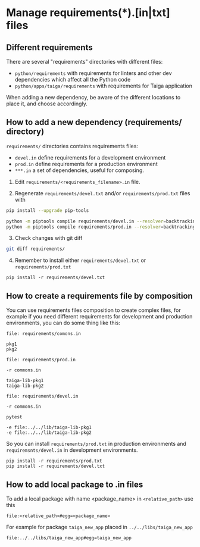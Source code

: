 # Manage requirements(*).[in|txt] files

## Different requirements

There are several "requirements" directories with different files:
- `python/requirements` with requirements for linters and other dev dependencies which affect all the Python code
- `python/apps/taiga/requirements` with requirements for Taiga application

When adding a new dependency, be aware of the different locations to place it, and choose accordingly.

## How to add a new dependency (requirements/ directory)

`requirements/` directories contains requirements files:

 - `devel.in` define requirements for a development environment
 - `prod.in` define requirements for a production environment
 - `***.in` a set of dependencies, useful for composing.

1. Edit `requirements/<requirements_filename>.in` file.

2. Regenerate `requirements/devel.txt` and/or `requirements/prod.txt` files with
```bash
pip install --upgrade pip-tools
```
```bash
python -m piptools compile requirements/devel.in --resolver=backtracking --upgrade
python -m piptools compile requirements/prod.in --resolver=backtracking --upgrade
```

3. Check changes with git diff
```bash
git diff requirements/
```

4. Remember to install either `requirements/devel.txt` or `requirements/prod.txt`
```
pip install -r requirements/devel.txt
```

## How to create a requirements file by composition

You can use requirements files composition to create complex files, for example if you need different requirements for development and production environments, you can do some thing like this:

```
file: requirements/comons.in

pkg1
pkg2
```

```
file: requirements/prod.in

-r commons.in

taiga-lib-pkg1
taiga-lib-pkg2
```

```
file: requirements/devel.in

-r commons.in

pytest

-e file:../../lib/taiga-lib-pkg1
-e file:../../lib/taiga-lib-pkg2
```

So you can install `requirements/prod.txt` in production environments and `requiremsnts/devel.in` in development environments.

```
pip install -r requirements/prod.txt
pip install -r requirements/devel.txt
```

## How to add local package to .in files

To add a local package with name <package_name> in `<relative_path>` use this
```
file:<relative_path>#egg=<package_name>
```

For example for package `taiga_new_app` placed in `../../libs/taiga_new_app`

```
file:../../libs/taiga_new_app#egg=taiga_new_app
```
